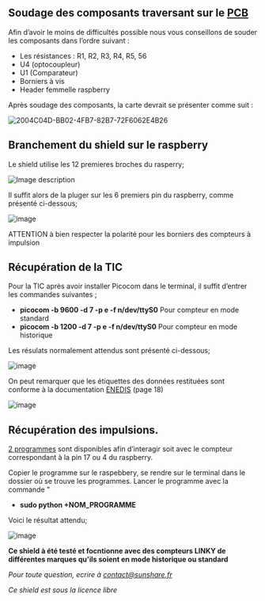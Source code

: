 
## Soudage des composants traversant sur le <a href="https://github.com/sunsharebox/sunshield_linky/tree/master/Fichiers%20Creation%20PCB" target="_blank" >PCB</a>

Afin d’avoir le moins de difficultés possible nous vous conseillons de souder les composants dans l’ordre suivant :
- Les résistances : R1, R2, R3, R4, R5, 56
- U4 (optocoupleur)
- U1 (Comparateur)
- Borniers à vis
- Header femmelle raspberry

Après soudage des composants, la carte devrait se présenter comme suit : 


![2004C04D-BB02-4FB7-82B7-72F6062E4B26](https://user-images.githubusercontent.com/39769580/76019076-7897df80-5f21-11ea-9535-1b0dbdda3ec3.jpeg)

## Branchement du shield sur le raspberry
Le shield utilise les 12 premieres broches du rasperry; 

![Image description](https://user-images.githubusercontent.com/39769580/76015897-328c4d00-5f1c-11ea-9de5-c1fc46b414e7.png)

Il suffit alors de la pluger sur les 6 premiers pin du raspberry, comme présenté ci-dessous; 

![image](https://user-images.githubusercontent.com/39769580/76018951-41293300-5f21-11ea-9645-6601f511ff1f.png)


ATTENTION à bien respecter la polarité pour les borniers des compteurs à impulsion

## Récupération de la TIC

Pour la TIC après avoir installer Picocom dans le terminal, il suffit d’entrer les commandes suivantes ; 

- **picocom -b 9600 -d 7 -p e -f n/dev/ttyS0**  Pour compteur en mode standard 
- **picocom -b 1200 -d 7 -p e -f n/dev/ttyS0**  Pour compteur en mode historique

Les résulats normalement attendus sont présenté ci-dessous; 

![image](https://user-images.githubusercontent.com/39769580/76019730-75e9ba00-5f22-11ea-980c-cfb8cacd7eb9.png)

On peut remarquer que les étiquettes des données restituées sont conforme à la documentation <a href="https://www.enedis.fr/sites/default/files/Enedis-NOI-CPT_54E.pdf" target="_blank" >ENEDIS</a> (page 18) 

![image](https://user-images.githubusercontent.com/39769580/76018539-7e40f580-5f20-11ea-8d4a-857c920ca5a5.png)


 ## Récupération des impulsions. 

 <a href="https://github.com/sunsharebox/sunshield_linky/tree/master/Recuperation_Compteur_impulsion" target="_blank" >2 programmes</a> sont disponibles afin d’interagir soit avec le compteur correspondant à la pin 17 ou 4 du raspberry. 

Copier le programme sur le raspebbery, se rendre sur le terminal dans le dossier où se trouve les programmes. Lancer le programme avec la commande "

- **sudo python +NOM_PROGRAMME**

Voici le résultat attendu; 


![image](https://user-images.githubusercontent.com/39769580/76019459-0a075180-5f22-11ea-91ad-e65626841355.png)


**Ce shield à été testé et focntionne avec des compteurs LINKY de différentes marques qu'ils soient en mode historique ou standard**


*Pour toute question, ecrire à <a href="mailto:contact@sunshare.fr/">contact@sunshare.fr</a>*



*Ce shield est sous la licence libre*

